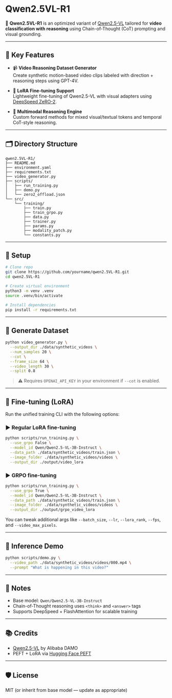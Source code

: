 # Qwen2.5VL-R1

🚀 **Qwen2.5VL-R1** is an optimized variant of [Qwen2.5-VL](https://github.com/QwenLM/Qwen-VL) tailored for **video classification with reasoning** using Chain-of-Thought (CoT) prompting and visual grounding.

---

## 🧠 Key Features

- 📹 **Video Reasoning Dataset Generator**  
  Create synthetic motion-based video clips labeled with direction + reasoning steps using GPT-4V.

- 🧪 **LoRA Fine-tuning Support**  
  Lightweight fine-tuning of Qwen2.5-VL with visual adapters using [DeepSpeed ZeRO-2](https://www.deepspeed.ai/tutorials/zero/).

- 🧠 **Multimodal Reasoning Engine**  
  Custom forward methods for mixed visual/textual tokens and temporal CoT-style reasoning.

---

## 🗂️ Directory Structure

```
qwen2.5VL-R1/
├── README.md
├── environment.yaml
├── requirements.txt
├── video_generator.py
├── scripts/
│   ├── run_training.py
│   ├── demo.py
│   └── zero2_offload.json
└── src/
    └── training/
        ├── train.py
        ├── train_grpo.py
        ├── data.py
        ├── trainer.py
        ├── params.py
        ├── modality_patch.py
        └── constants.py
```

---

## 🔧 Setup

```bash
# Clone repo
git clone https://github.com/yourname/qwen2.5VL-R1.git
cd qwen2.5VL-R1

# Create virtual environment
python3 -m venv .venv
source .venv/bin/activate

# Install dependencies
pip install -r requirements.txt
```

---

## 📼 Generate Dataset

```bash
python video_generator.py \
  --output_dir ./data/synthetic_videos \
  --num_samples 20 \
  --cot \
  --frame_size 64 \
  --video_length 30 \
  --split 0.8
```

> ⚠️ Requires `OPENAI_API_KEY` in your environment if `--cot` is enabled.

---

## 🧪 Fine-tuning (LoRA)

Run the unified training CLI with the following options:

### ▶️ Regular LoRA fine-tuning

```bash
python scripts/run_training.py \
  --use_grpo False \
  --model_id Qwen/Qwen2.5-VL-3B-Instruct \
  --data_path ./data/synthetic_videos/train.json \
  --image_folder ./data/synthetic_videos/videos \
  --output_dir ./output/video_lora
```

### ▶️ GRPO fine-tuning

```bash
python scripts/run_training.py \
  --use_grpo True \
  --model_id Qwen/Qwen2.5-VL-3B-Instruct \
  --data_path ./data/synthetic_videos/train.json \
  --image_folder ./data/synthetic_videos/videos \
  --output_dir ./output/grpo_video_lora
```

You can tweak additional args like `--batch_size`, `--lr`, `--lora_rank`, `--fps`, and `--video_max_pixels`.

---

## 🧠 Inference Demo

```bash
python scripts/demo.py \
  --video_path ./data/synthetic_videos/videos/000.mp4 \
  --prompt "What is happening in this video?"
```

---

## 📎 Notes

- Base model: `Qwen/Qwen2.5-VL-3B-Instruct`
- Chain-of-Thought reasoning uses `<think>` and `<answer>` tags
- Supports DeepSpeed + FlashAttention for scalable training

---

## 📚 Credits

- [Qwen2.5-VL](https://github.com/QwenLM/Qwen-VL) by Alibaba DAMO
- PEFT + LoRA via [Hugging Face PEFT](https://github.com/huggingface/peft)

---

## 🛡 License

MIT (or inherit from base model — update as appropriate)
